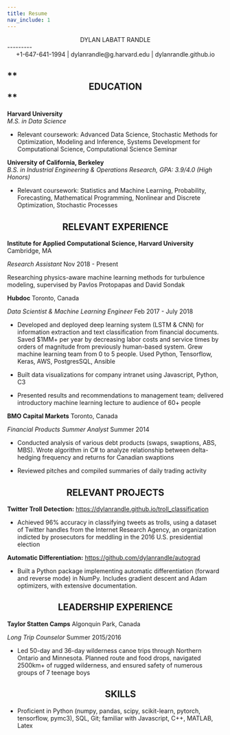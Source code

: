 ```yaml
---
title: Resume
nav_include: 1
---
```


<div style="text-align: center"> DYLAN LABATT RANDLE </div>
---------

<div style="text-align: center"> +1-647-641-1994 | dylanrandle@g.harvard.edu | dylanrandle.github.io </div>


** <div style="text-align: center"> EDUCATION </div> **
---------

**Harvard University**      
*M.S. in Data Science*&nbsp;&nbsp;&nbsp;
- Relevant coursework: Advanced Data Science, Stochastic Methods for Optimization, Modeling and Inference,
Systems Development for Computational Science, Computational Science Seminar

**University of California, Berkeley**      
*B.S. in Industrial Engineering & Operations Research, GPA: 3.9/4.0 (High Honors)*                 

- Relevant coursework: Statistics and Machine Learning, Probability, Forecasting, Mathematical Programming,
Nonlinear and Discrete Optimization, Stochastic Processes

**<div style="text-align: center"> RELEVANT EXPERIENCE </div>**
---------

**Institute for Applied Computational Science, Harvard University**						                Cambridge, MA

*Research Assistant*												                                             Nov 2018 - Present

Researching physics-aware machine learning methods for turbulence modeling, supervised by Pavlos Protopapas
and David Sondak

**Hubdoc**								                                             		                  Toronto, Canada

*Data Scientist & Machine Learning Engineer*            			    				             Feb 2017 - July 2018

- Developed and deployed deep learning system (LSTM & CNN) for information extraction and text
  classification from financial documents. Saved $1MM+ per year by decreasing labor costs and service times
  by orders of magnitude from previously human-based system. Grew machine learning team from 0 to 5 people.
  Used Python, Tensorflow, Keras, AWS, PostgresSQL, Ansible

- Built data visualizations for company intranet using Javascript, Python, C3

- Presented results and recommendations to management team; delivered introductory machine learning lecture
  to audience of 60+ people

**BMO Capital Markets**			  			                                             		        Toronto, Canada

*Financial Products Summer Analyst*						       		                                        Summer 2014

- Conducted analysis of various debt products (swaps, swaptions, ABS, MBS). Wrote algorithm in C# to
  analyze relationship between delta-hedging frequency and returns for Canadian swaptions

- Reviewed pitches and compiled summaries of daily trading activity

**<div style="text-align: center"> RELEVANT PROJECTS </div>**
---------

**Twitter Troll Detection:** https://dylanrandle.github.io/troll_classification

- Achieved 96% accuracy in classifying tweets as trolls, using a dataset of Twitter handles from the
  Internet Research Agency, an organization indicted by prosecutors for meddling in the 2016 U.S.
  presidential election

**Automatic Differentiation:** https://github.com/dylanrandle/autograd

- Built a Python package implementing automatic differentiation (forward and reverse mode) in NumPy.
  Includes gradient descent and Adam optimizers, with extensive documentation.

**<div style="text-align: center"> LEADERSHIP EXPERIENCE  </div>**
---------

**Taylor Statten Camps**							                     			                     Algonquin Park, Canada

*Long Trip Counselor*							         			      		                                 Summer 2015/2016

- Led 50-day and 36-day wilderness canoe trips through Northern Ontario and Minnesota. Planned route and
  food drops, navigated 2500km+ of rugged wilderness, and ensured safety of numerous groups of 7 teenage
  boys

  **<div style="text-align: center"> SKILLS </div>**
  ---------

- Proficient in Python (numpy, pandas, scipy, scikit-learn, pytorch, tensorflow, pymc3), SQL, Git; familiar
  with Javascript, C++, MATLAB, Latex
